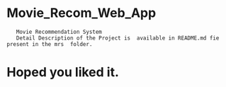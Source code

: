 # Movie_Recom_Web_App

       Movie Recommendation System
       Detail Description of the Project is  available in README.md fie  present in the mrs  folder.
       
   # Hoped you liked it.
